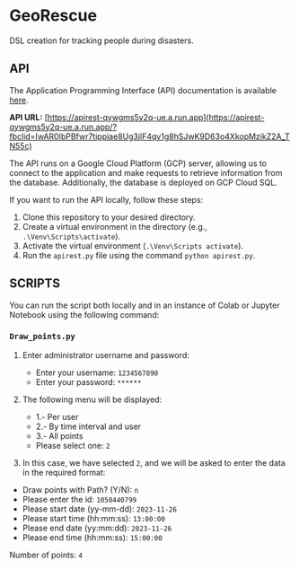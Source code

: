 # GeoRescue
DSL creation for tracking people during disasters.

## API
The Application Programming Interface (API) documentation is available [here](https://documenter.getpostman.com/view/27080186/2s9YkgEkzd).

**API URL:** [https://apirest-qywgms5y2q-ue.a.run.app](https://apirest-qywgms5y2q-ue.a.run.app/?fbclid=IwAR0IbPBfwr7tippjae8Ug3jlF4qv1g8hSJwK9D63o4XkopMzikZ2A_TN55c)

The API runs on a Google Cloud Platform (GCP) server, allowing us to connect to the application and make requests to retrieve information from the database. Additionally, the database is deployed on GCP Cloud SQL.

If you want to run the API locally, follow these steps:
1. Clone this repository to your desired directory.
2. Create a virtual environment in the directory (e.g., `.\Venv\Scripts\activate`).
3. Activate the virtual environment (`.\Venv\Scripts activate`).
4. Run the `apirest.py` file using the command `python apirest.py`.

## SCRIPTS

You can run the script both locally and in an instance of Colab or Jupyter Notebook using the following command:

### `Draw_points.py`

1. Enter administrator username and password:
   - Enter your username: `1234567890`
   - Enter your password: `******`
2. The following menu will be displayed:

   - 1.- Per user 
   - 2.- By time interval and user 
   - 3.- All points 
   - Please select one: `2`
3. In this case, we have selected `2`, and we will be asked to enter the data in the required format:
- Draw points with Path? (Y/N): `n`
- Please enter the id: `1050440799`
- Please start date (yy-mm-dd): `2023-11-26`
- Please start time (hh:mm:ss): `13:00:00`
- Please end date (yy:mm:dd): `2023-11-26`
- Please end time (hh:mm:ss): `15:00:00`

Number of points: `4`
